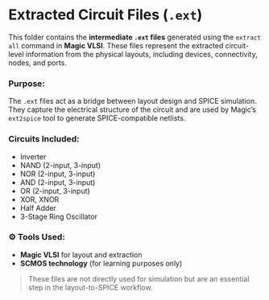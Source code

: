 #  Extracted Circuit Files (`.ext`)

This folder contains the **intermediate `.ext` files** generated using the `extract all` command in **Magic VLSI**. These files represent the extracted circuit-level information from the physical layouts, including devices, connectivity, nodes, and ports.

### Purpose:
The `.ext` files act as a bridge between layout design and SPICE simulation. They capture the electrical structure of the circuit and are used by Magic’s `ext2spice` tool to generate SPICE-compatible netlists.

### Circuits Included:
- Inverter
- NAND (2-input, 3-input)
- NOR (2-input, 3-input)
- AND (2-input, 3-input)
- OR (2-input, 3-input)
- XOR, XNOR
- Half Adder
- 3-Stage Ring Oscillator

### ⚙️ Tools Used:
- **Magic VLSI** for layout and extraction  
- **SCMOS technology** (for learning purposes only)

> These files are not directly used for simulation but are an essential step in the layout-to-SPICE workflow.


